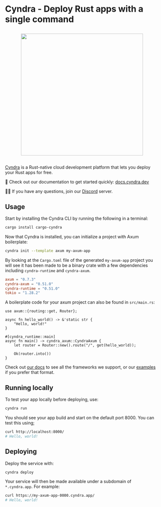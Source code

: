 # Cyndra - Deploy Rust apps with a single command

<div style="display: flex; margin-top: 30px; margin-bottom: 30px;">
<img src="https://raw.githubusercontent.com/cyndra-hq/cyndra/main/assets/logo-rectangle-transparent.png" width="400px" style="margin-left: auto; margin-right: auto;"/>
</div>

[Cyndra](https://www.cyndra.dev/) is a Rust-native cloud development platform that lets you deploy your Rust apps for free.

📖 Check out our documentation to get started quickly: [docs.cyndra.dev](https://docs.cyndra.dev)

🙋‍♂️ If you have any questions, join our [Discord](https://discord.gg/cyndra) server.

## Usage

Start by installing the Cyndra CLI by running the following in a terminal:

```bash
cargo install cargo-cyndra
```

Now that Cyndra is installed, you can initialize a project with Axum boilerplate:

```bash
cyndra init --template axum my-axum-app
```

By looking at the `Cargo.toml` file of the generated `my-axum-app` project you will see it has been made to
be a binary crate with a few dependencies including `cyndra-runtime` and `cyndra-axum`.

```toml
axum = "0.7.3"
cyndra-axum = "0.51.0"
cyndra-runtime = "0.51.0"
tokio = "1.28.2"
```

A boilerplate code for your axum project can also be found in `src/main.rs`:

```rust,no_run
use axum::{routing::get, Router};

async fn hello_world() -> &'static str {
    "Hello, world!"
}

#[cyndra_runtime::main]
async fn main() -> cyndra_axum::CyndraAxum {
    let router = Router::new().route("/", get(hello_world));

    Ok(router.into())
}
```

Check out [our docs](https://docs.cyndra.dev) to see all the frameworks we support, or
our [examples](https://github.com/cyndra-hq/cyndra-examples) if you prefer that format.

## Running locally

To test your app locally before deploying, use:

```bash
cyndra run
```

You should see your app build and start on the default port 8000. You can test this using;

```bash
curl http://localhost:8000/
# Hello, world!
```

## Deploying

Deploy the service with:

```bash
cyndra deploy
```

Your service will then be made available under a subdomain of `*.cyndra.app`. For example:

```bash
curl https://my-axum-app-0000.cyndra.app/
# Hello, world!
```

